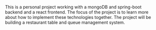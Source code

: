This is a personal project working with a mongoDB and spring-boot backend and a react frontend. The focus of the project is to learn more about how to implement these technologies together. The project will be building a restaurant table and queue management system. 
